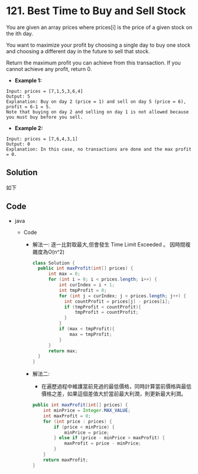 # 121. Best Time to Buy and Sell Stock

You are given an array prices where prices[i] is the price of a given stock on the ith day.

You want to maximize your profit by choosing a single day to buy one stock and choosing a different day in the future to sell that stock.

Return the maximum profit you can achieve from this transaction. If you cannot achieve any profit, return 0.

- **Example 1:**

```
Input: prices = [7,1,5,3,6,4]
Output: 5
Explanation: Buy on day 2 (price = 1) and sell on day 5 (price = 6), profit = 6-1 = 5.
Note that buying on day 2 and selling on day 1 is not allowed because you must buy before you sell.
```

- **Example 2:**

```
Input: prices = [7,6,4,3,1]
Output: 0
Explanation: In this case, no transactions are done and the max profit = 0.
```

## Solution

如下

## Code

- java

  - Code
    - 解法一:
      逐一比對取最大,但會發生 Time Limit Exceeded 。 因時間複雜度為O(n^2)

      ```java
      class Solution {
        public int maxProfit(int[] prices) {
            int max = 0;
            for (int i = 0; i < prices.length; i++) {
                int curIndex = i + 1;
                int tmpProfit = 0;
                for (int j = curIndex; j < prices.length; j++) {
                  int countProfit = prices[j] - prices[i];
                  if (tmpProfit < countProfit){
                      tmpProfit = countProfit;
                  }
                }
                if (max < tmpProfit){
                    max = tmpProfit;
                }
            }
            return max;
        }
      }
      ```

    - 解法二:
      - 在遍歷過程中維護當前見過的最低價格，同時計算當前價格與最低價格之差，如果這個差值大於當前最大利潤，則更新最大利潤。

      ```java
      public int maxProfit(int[] prices) {
          int minPrice = Integer.MAX_VALUE;
          int maxProfit = 0;
          for (int price : prices) {
              if (price < minPrice) {
                  minPrice = price;
              } else if (price - minPrice > maxProfit) {
                  maxProfit = price - minPrice;
              }
          }
          return maxProfit;
      }
      ```
